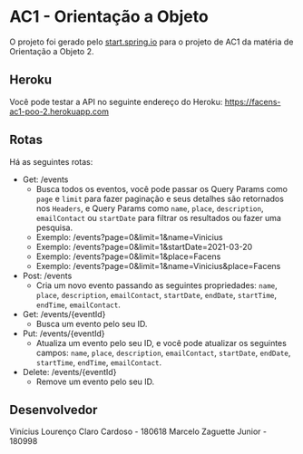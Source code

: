 # AC1 - Orientação a Objeto

O projeto foi gerado pelo [start.spring.io](https://start.spring.io/#!type=maven-project&language=java&platformVersion=2.4.4.RELEASE&packaging=jar&jvmVersion=11&groupId=com.h4ad&artifactId=ac1&name=ac1&description=O%20projeto%20de%20AC1%20de%20Orienta%C3%A7%C3%A3o%20a%20Objetos%20-%202&packageName=com.h4ad.ac1&dependencies=devtools,web,data-jpa,h2,postgresql,restdocs) para o projeto de AC1 da matéria de Orientação a Objeto 2.

## Heroku

Você pode testar a API no seguinte endereço do Heroku: <https://facens-ac1-poo-2.herokuapp.com>

## Rotas

Há as seguintes rotas:

- Get: /events
  - Busca todos os eventos, você pode passar os Query Params como `page` e `limit` para fazer paginação e seus detalhes são retornados nos `Headers`, e Query Params como `name`, `place`, `description`, `emailContact` ou `startDate` para filtrar os resultados ou fazer uma pesquisa.
  - Exemplo: /events?page=0&limit=1&name=Vinicius
  - Exemplo: /events?page=0&limit=1&startDate=2021-03-20
  - Exemplo: /events?page=0&limit=1&place=Facens
  - Exemplo: /events?page=0&limit=1&name=Vinicius&place=Facens
- Post: /events
  - Cria um novo evento passando as seguintes propriedades: `name`, `place`, `description`, `emailContact`, `startDate`, `endDate`, `startTime`, `endTime`, `emailContact`.
- Get: /events/{eventId}
  - Busca um evento pelo seu ID.
- Put: /events/{eventId}
  - Atualiza um evento pelo seu ID, e você pode atualizar os seguintes campos: `name`, `place`, `description`, `emailContact`, `startDate`, `endDate`, `startTime`, `endTime`, `emailContact`.
- Delete: /events/{eventId}
  - Remove um evento pelo seu ID.

## Desenvolvedor

Vinícius Lourenço Claro Cardoso - 180618
Marcelo Zaguette Junior - 180998
